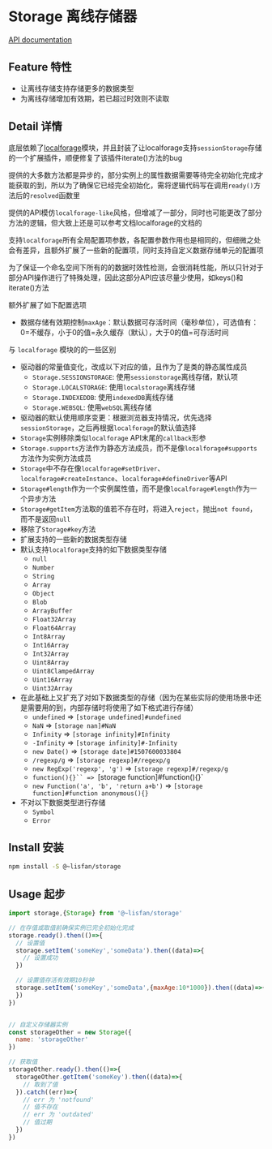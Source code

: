 # Storage 离线存储器

[API documentation](https://lisfan.github.io/storage/)

## Feature 特性

- 让离线存储支持存储更多的数据类型
- 为离线存储增加有效期，若已超过时效则不读取

## Detail 详情

底层依赖了[localforage](https://localforage.github.io/localForage/#localforage)模块，并且封装了让localforage支持`sessionStorage`存储的一个扩展插件，顺便修复了该插件iterate()方法的bug

提供的大多数方法都是异步的，部分实例上的属性数据需要等待完全初始化完成才能获取的到，所以为了确保它已经完全初始化，需将逻辑代码写在调用`ready()`方法后的`resolved`函数里

提供的API模仿`localforage-like`风格，但增减了一部分，同时也可能更改了部分方法的逻辑，但大致上还是可以参考文档localforage的文档的

支持`localforage`所有全局配置项参数，各配置参数作用也是相同的，但细微之处会有差异，且额外扩展了一些新的配置项，同时支持自定义数据存储单元的配置项

为了保证一个命名空间下所有的的数据时效性检测，会很消耗性能，所以只针对于部分API操作进行了特殊处理，因此这部分API应该尽量少使用，如keys()和iterate()方法

额外扩展了如下配置选项
- 数据存储有效期控制`maxAge`：默认数据可存活时间（毫秒单位），可选值有：0=不缓存，小于0的值=永久缓存（默认），大于0的值=可存活时间

与 `localforage` 模块的的一些区别
 - 驱动器的常量值变化，改成以下对应的值，且作为了是类的静态属性成员
   - `Storage.SESSIONSTORAGE`: 使用`sessionstorage`离线存储，默认项
   - `Storage.LOCALSTORAGE`: 使用`localstorage`离线存储
   - `Storage.INDEXEDDB`: 使用`indexedDB`离线存储
   - `Storage.WEBSQL`: 使用`webSQL`离线存储
 - 驱动器的默认使用顺序变更：根据浏览器支持情况，优先选择`sessionStorage`，之后再根据`localforage`的默认值选择
 - `Storage`实例移除类似`localforage` API末尾的`callback`形参
 - `Storage.supports`方法作为静态方法成员，而不是像`localforage#supports`方法作为实例方法成员
 - `Storage`中不存在像`localforage#setDriver`、`localforage#createInstance`、`localforage#defineDriver`等API
 - `Storage#length`作为一个实例属性值，而不是像`localforage#length`作为一个异步方法
 - `Storage#getItem`方法取的值若不存在时，将进入`reject`，抛出`not found`，而不是返回`null`
 - 移除了`Storage#key`方法
- 扩展支持的一些新的数据类型存储
- 默认支持`localforage`支持的如下数据类型存储
    - `null`
    - `Number`
    - `String`
    - `Array`
    - `Object`
    - `Blob`
    - `ArrayBuffer`
    - `Float32Array`
    - `Float64Array`
    - `Int8Array`
    - `Int16Array`
    - `Int32Array`
    - `Uint8Array`
    - `Uint8ClampedArray`
    - `Uint16Array`
    - `Uint32Array`
- 在此基础上又扩充了对如下数据类型的存储（因为在某些实际的使用场景中还是需要用的到，内部存储时将使用了如下格式进行存储）
    - `undefined` => `[storage undefined]#undefined`
    - `NaN` => `[storage nan]#NaN`
    - `Infinity` => `[storage infinity]#Infinity`
    - `-Infinity` => `[storage infinity]#-Infinity`
    - `new Date()` => `[storage date]#1507600033804`
    - `/regexp/g` => `[storage regexp]#/regexp/g`
    - `new RegExp('regexp', 'g')` => `[storage regexp]#/regexp/g`
    - `function(){}`` => `[storage function]#function(){}`
    - `new Function('a', 'b', 'return a+b')` => `[storage function]#function anonymous(){}`
- 不对以下数据类型进行存储
    - `Symbol`
    - `Error`

## Install 安装

```bash
npm install -S @~lisfan/storage
```

## Usage 起步

``` js
import storage,{Storage} from '@~lisfan/storage'

// 在存值或取值前确保实例已完全初始化完成
storage.ready().then(()=>{
  // 设置值
  storage.setItem('someKey','someData').then((data)=>{
    // 设置成功
  })

  // 设置值存活有效期10秒钟
  storage.setItem('someKey','someData',{maxAge:10*1000}).then((data)=>{
  })
})


// 自定义存储器实例
const storageOther = new Storage({
  name: 'storageOther'
})

// 获取值
storageOther.ready().then(()=>{
  storageOther.getItem('someKey').then((data)=>{
    // 取到了值
  }).catch((err)=>{
    // err 为 'notfound'
    // 值不存在
    // err 为 'outdated'
    // 值过期
  })
})
```